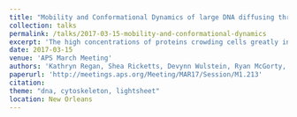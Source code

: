 ```yaml
---
title: "Mobility and Conformational Dynamics of large DNA diffusing through Cytoskeletal Networks"
collection: talks
permalink: /talks/2017-03-15-mobility-and-conformational-dynamics
excerpt: 'The high concentrations of proteins crowding cells greatly influence intracellular DNA dynamics. These crowders, ranging from small mobile proteins to large cytoskeletal filaments such as semiflexible actin and rigid microtubules, can hinder diffusion and induce conformational changes in DNA. The rigidity, mobility, and concentration of crowders all play a role in DNA transport, yet previous studies have mainly focused on the effect of small mobile crowders on transport. At the same time the rigid cytoskeleton has been identified as a key factor suppressing viral transfection and gene delivery. Here, we use fluorescence microscopy and custom single-molecule conformational tracking algorithms to measure center-of-mass transport and time-varying conformational sizes and shapes of single 115 kbp DNA molecules diffusing in networks of actin filaments and microtubules. We determine the dependence of protein concentration (6 -- 23 μM) and rigidity (actin vs microtubules) on DNA dynamics. Corresponding measurements with monomeric actin and tubulin identify the roles that network rigidity versus excluded volume play in transport. Initial results show that crowding by microtubules induces anomalous transport and larger, slower conformational fluctuations of DNA.'
date: 2017-03-15
venue: 'APS March Meeting'
authors: 'Kathryn Regan, Shea Ricketts, Devynn Wulstein, Ryan McGorty, Rae M. Robertson-Anderson'
paperurl: 'http://meetings.aps.org/Meeting/MAR17/Session/M1.213'
citation: 
theme: "dna, cytoskeleton, lightsheet"
location: New Orleans
---
```


